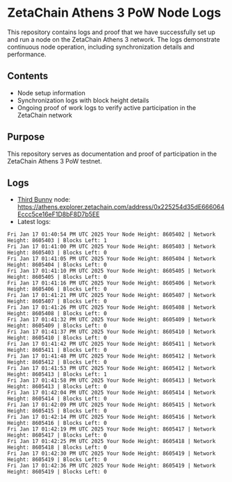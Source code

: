 # ZetaChain Athens 3 PoW Node Logs
This repository contains logs and proof that we have successfully set up and run a node on the ZetaChain Athens 3 network. The logs demonstrate continuous node operation, including synchronization details and performance.

## Contents
- Node setup information
- Synchronization logs with block height details
- Ongoing proof of work logs to verify active participation in the ZetaChain network

## Purpose
This repository serves as documentation and proof of participation in the ZetaChain Athens 3 PoW testnet.

## Logs

- [Third Bunny](https://thirdbunny.xyz/) node: https://athens.explorer.zetachain.com/address/0x225254d35dE666064Eccc5ce16eF1D8bF8D7b5EE
- Latest logs:
```
Fri Jan 17 01:40:54 PM UTC 2025 Your Node Height: 8605402 | Network Height: 8605403 | Blocks Left: 1
Fri Jan 17 01:41:00 PM UTC 2025 Your Node Height: 8605403 | Network Height: 8605403 | Blocks Left: 0
Fri Jan 17 01:41:05 PM UTC 2025 Your Node Height: 8605404 | Network Height: 8605404 | Blocks Left: 0
Fri Jan 17 01:41:10 PM UTC 2025 Your Node Height: 8605405 | Network Height: 8605405 | Blocks Left: 0
Fri Jan 17 01:41:16 PM UTC 2025 Your Node Height: 8605406 | Network Height: 8605406 | Blocks Left: 0
Fri Jan 17 01:41:21 PM UTC 2025 Your Node Height: 8605407 | Network Height: 8605407 | Blocks Left: 0
Fri Jan 17 01:41:26 PM UTC 2025 Your Node Height: 8605408 | Network Height: 8605408 | Blocks Left: 0
Fri Jan 17 01:41:32 PM UTC 2025 Your Node Height: 8605409 | Network Height: 8605409 | Blocks Left: 0
Fri Jan 17 01:41:37 PM UTC 2025 Your Node Height: 8605410 | Network Height: 8605410 | Blocks Left: 0
Fri Jan 17 01:41:42 PM UTC 2025 Your Node Height: 8605411 | Network Height: 8605411 | Blocks Left: 0
Fri Jan 17 01:41:48 PM UTC 2025 Your Node Height: 8605412 | Network Height: 8605412 | Blocks Left: 0
Fri Jan 17 01:41:53 PM UTC 2025 Your Node Height: 8605412 | Network Height: 8605413 | Blocks Left: 1
Fri Jan 17 01:41:58 PM UTC 2025 Your Node Height: 8605413 | Network Height: 8605413 | Blocks Left: 0
Fri Jan 17 01:42:04 PM UTC 2025 Your Node Height: 8605414 | Network Height: 8605414 | Blocks Left: 0
Fri Jan 17 01:42:09 PM UTC 2025 Your Node Height: 8605415 | Network Height: 8605415 | Blocks Left: 0
Fri Jan 17 01:42:14 PM UTC 2025 Your Node Height: 8605416 | Network Height: 8605416 | Blocks Left: 0
Fri Jan 17 01:42:19 PM UTC 2025 Your Node Height: 8605417 | Network Height: 8605417 | Blocks Left: 0
Fri Jan 17 01:42:25 PM UTC 2025 Your Node Height: 8605418 | Network Height: 8605418 | Blocks Left: 0
Fri Jan 17 01:42:30 PM UTC 2025 Your Node Height: 8605419 | Network Height: 8605419 | Blocks Left: 0
Fri Jan 17 01:42:36 PM UTC 2025 Your Node Height: 8605419 | Network Height: 8605419 | Blocks Left: 0
```
